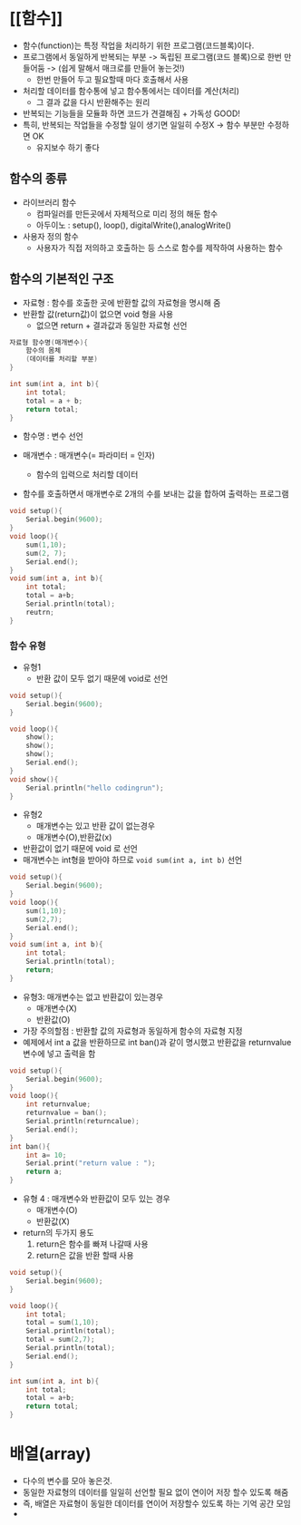 # [[함수]]
- 함수(function)는 특정 작업을 처리하기 위한 프로그램(코드블록)이다.
- 프로그램에서 동일하게 반복되는 부분 -> 독립된 프로그램(코드 블록)으로 한번 만들어둠
  -> (쉽게 말해서 매크로를 만들어 놓는것!) 
	- 한번 만들어 두고 필요할때 마다 호출해서 사용
- 처리할 데이터를 함수통에 넣고 함수통에서는 데이터를 계산(처리)
	- 그 결과 값을 다시 반환해주는 원리
- 반복되는 기능들을 모듈화 하면 코드가 견결해짐 + 가독성 GOOD!
- 특히, 반복되는 작업들을 수정할 일이 생기면 일일히 수정X 
	-> 함수 부분만 수정하면 OK
	- 유지보수 하기 좋다

## 함수의 종류
- 라이브러리 함수
	- 컴파일러를 만든곳에서 자체적으로 미리 정의 해둔 함수
	- 아두이노 : setup(), loop(), digitalWrite(),analogWrite()
- 사용자 정의 함수
	- 사용자가 직접 저의하고 호출하는 등 스스로 함수를 제작하여 사용하는 함수

## 함수의 기본적인 구조
- 자료형 : 함수를 호출한 곳에 반환할 값의 자료형을 명시해 줌
- 반환할 값(return값)이 없으면 void 형을 사용
	- 없으면 return + 결과값과 동일한 자료형 선언
``` C
자료형 함수명(매개변수){
	함수의 몸체
	(데이터를 처리할 부분)
}
```
```C
int sum(int a, int b){
	int total;
	total = a + b;
	return total;
}
```

- 함수명 : 변수 선언
- 매개변수 : 매개변수(= 파라미터 = 인자)
	- 함수의 입력으로 처리할 데이터

- 함수를 호출하면서 매개변수로 2개의 수를 보내는 값을 합하여 출력하는 프로그램
```C
void setup(){
	Serial.begin(9600);
}
void loop(){
	sum(1,10);
	sum(2, 7);
	Serial.end();
}
void sum(int a, int b){
	int total;
	total = a+b;
	Serial.println(total);
	reutrn;
}
```

### 함수 유형
- 유형1
	- 반환 값이 모두 없기 때문에 void로 선언
```C
void setup(){
	Serial.begin(9600);
}

void loop(){
	show();
	show();
	show();
	Serial.end();
}
void show(){
	Serial.println("hello codingrun");
}
```

- 유형2
	- 매개변수는 있고 반환 값이 없는경우
	- 매개변수(O),반환값(x)
- 반환값이 없기 때문에 void 로 선언
- 매개변수는 int형을 받아야 하므로 `void sum(int a, int b)` 선언
```C
void setup(){
	Serial.begin(9600);
}
void loop(){
	sum(1,10);
	sum(2,7);
	Serial.end();
}
void sum(int a, int b){
	int total;
	Serial.println(total);
	return;
}
```

- 유형3: 매개변수는 없고 반환값이 있는경우
	- 매개변수(X)
	- 반환값(O)
- 가장 주의할점 : 반환할 값의 자료형과 동일하게 함수의 자료형 지정
- 예제에서 int a 값을 반환하므로 int ban()과 같이 명시했고
  반환값을 returnvalue변수에 넣고 출력을 함
```C
void setup(){
	Serial.begin(9600);
}
void loop(){
	int returnvalue;
	returnvalue = ban();
	Serial.println(returncalue);
	Serial.end();
}
int ban(){
	int a= 10;
	Serial.print("return value : ");
	return a;
}
```

- 유형 4 : 매개변수와 반환값이 모두 있는 경우
	- 매개변수(O)
	- 반환값(X)
- return의 두가지 용도
	1. return은 함수를 빠져 나갈때 사용
	2. return은 값을 반환 할때 사용
```C
void setup(){
	Serial.begin(9600);
}

void loop(){
	int total;
	total = sum(1,10);
	Serial.println(total);
	total = sum(2,7);
	Serial.println(total);
	Serial.end();
}

int sum(int a, int b){
	int total;
	total = a+b;
	return total;
}
```

# 배열(array)
- 다수의 변수를 모아 놓은것.
- 동일한 자료형의 데이터를 일일히 선언할 필요 없이 연이어 저장 할수 있도록 해줌
- 즉, 배열은 자료형이 동일한 데이터를 연이어 저장할수 있도록 하는 기억 공간 모임
- 